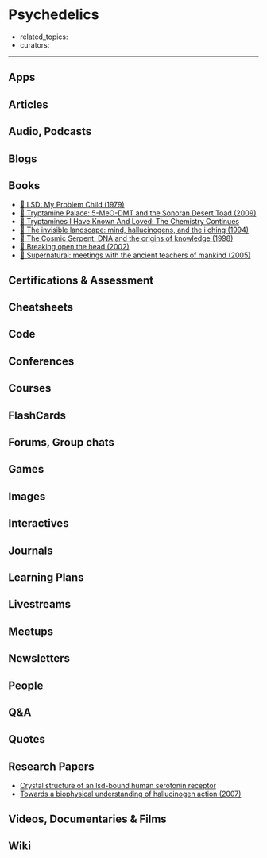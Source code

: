 # Psychedelics

- related_topics:
- curators:

------

## Apps

## Articles

## Audio, Podcasts

## Blogs

## Books

- [📖 LSD: My Problem Child (1979)](https://www.erowid.org/library/books_online/lsd_my_problem_child)
- [📕 Tryptamine Palace: 5-MeO-DMT and the Sonoran Desert Toad (2009)](https://www.goodreads.com/book/show/5519081-tryptamine-palace)
- [📖 Tryptamines I Have Known And Loved: The Chemistry Continues](https://erowid.org/library/books_online/tihkal/tihkal.shtml)
- [📕 The invisible landscape: mind, hallucinogens, and the i ching (1994)](http://www.goodreads.com/book/show/191375.The_Invisible_Landscape)
- [📖 The Cosmic Serpent: DNA and the origins of knowledge (1998)](https://www.indybay.org/uploads/2011/04/17/cosmicserp.pdf)
- [📕 Breaking open the head (2002)](http://www.goodreads.com/book/show/1815.Breaking_Open_the_Head)
- [📕 Supernatural: meetings with the ancient teachers of mankind (2005)](http://www.goodreads.com/book/show/53324.Supernatural)


## Certifications & Assessment

## Cheatsheets

## Code

## Conferences

## Courses

## FlashCards

## Forums, Group chats

## Games

## Images

## Interactives

## Journals

## Learning Plans

## Livestreams

## Meetups

## Newsletters

## People

## Q&A

## Quotes

## Research Papers

- [Crystal structure of an lsd-bound human serotonin receptor](http://www.cell.com/cell/fulltext/S0092-8674%2816%2931749-4)
- [Towards a biophysical understanding of hallucinogen action (2007)](http://citeseerx.ist.psu.edu/viewdoc/download?doi=10.1.1.688.8514&rep=rep1&type=pdf)

## Videos, Documentaries & Films

## Wiki
